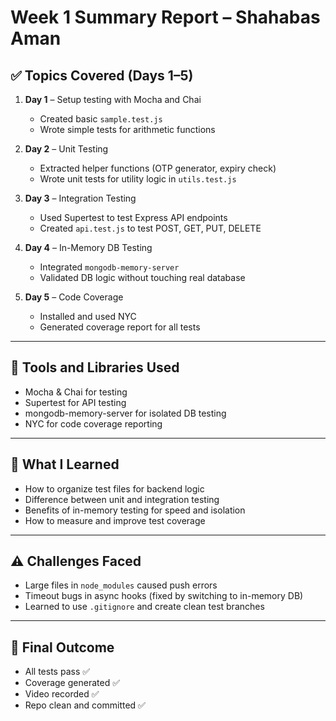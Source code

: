 # Week 1 Summary Report – Shahabas Aman

## ✅ Topics Covered (Days 1–5)
1. **Day 1** – Setup testing with Mocha and Chai
   - Created basic `sample.test.js`
   - Wrote simple tests for arithmetic functions

2. **Day 2** – Unit Testing
   - Extracted helper functions (OTP generator, expiry check)
   - Wrote unit tests for utility logic in `utils.test.js`

3. **Day 3** – Integration Testing
   - Used Supertest to test Express API endpoints
   - Created `api.test.js` to test POST, GET, PUT, DELETE

4. **Day 4** – In-Memory DB Testing
   - Integrated `mongodb-memory-server`
   - Validated DB logic without touching real database

5. **Day 5** – Code Coverage
   - Installed and used NYC
   - Generated coverage report for all tests

---

## 🧪 Tools and Libraries Used
- Mocha & Chai for testing
- Supertest for API testing
- mongodb-memory-server for isolated DB testing
- NYC for code coverage reporting

---

## 🎯 What I Learned
- How to organize test files for backend logic
- Difference between unit and integration testing
- Benefits of in-memory testing for speed and isolation
- How to measure and improve test coverage

---

## ⚠️ Challenges Faced
- Large files in `node_modules` caused push errors
- Timeout bugs in async hooks (fixed by switching to in-memory DB)
- Learned to use `.gitignore` and create clean test branches

---

## 🚀 Final Outcome
- All tests pass ✅
- Coverage generated ✅
- Video recorded ✅
- Repo clean and committed ✅
